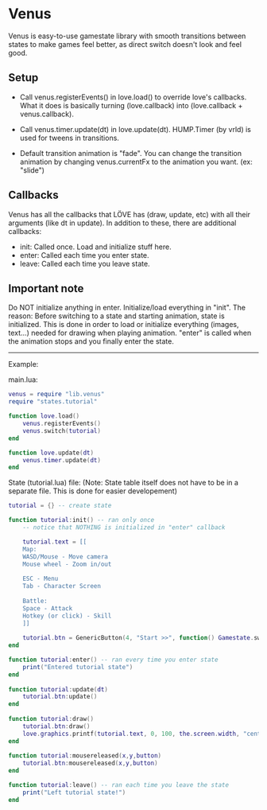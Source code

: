 Venus
=====

Venus is easy-to-use gamestate library with smooth transitions between states to make games feel better, as direct switch doesn't look and feel good.

Setup
-----

* Call venus.registerEvents() in love.load() to override love's callbacks. What it does is basically turning (love.callback) into (love.callback + venus.callback).

* Call venus.timer.update(dt) in love.update(dt). HUMP.Timer (by vrld) is used for tweens in transitions.

* Default transition animation is "fade". You can change the transition animation by changing venus.currentFx to the animation you want. (ex: "slide") 


Callbacks
---------

Venus has all the callbacks that LÖVE has (draw, update, etc) with all their arguments (like dt in update).
In addition to these, there are additional callbacks:

* init: Called once. Load and initialize stuff here.
* enter: Called each time you enter state.
* leave: Called each time you leave state.

Important note
--------------

Do NOT initialize anything in enter. Initialize/load everything in "init". 
The reason: Before switching to a state and starting animation, state is initialized.
This is done in order to load or initialize everything (images, text...) needed for drawing when playing animation.
"enter" is called when the animation stops and you finally enter the state.


***

Example:

main.lua:

```lua
venus = require "lib.venus"
require "states.tutorial"

function love.load()
    venus.registerEvents()
    venus.switch(tutorial)
end

function love.update(dt)
    venus.timer.update(dt)
end
```

    

State (tutorial.lua) file:
(Note: State table itself does not have to be in a separate file. This is done for easier developement)

```lua
tutorial = {} -- create state

function tutorial:init() -- ran only once
    -- notice that NOTHING is initialized in "enter" callback

    tutorial.text = [[
    Map:
    WASD/Mouse - Move camera
    Mouse wheel - Zoom in/out
      
    ESC - Menu
    Tab - Character Screen
      
    Battle:
    Space - Attack 
    Hotkey (or click) - Skill
    ]]
    
    tutorial.btn = GenericButton(4, "Start >>", function() Gamestate.switch(game) end)
end

function tutorial:enter() -- ran every time you enter state
    print("Entered tutorial state")
end
  
function tutorial:update(dt)
    tutorial.btn:update()
end
  
function tutorial:draw()
    tutorial.btn:draw()
    love.graphics.printf(tutorial.text, 0, 100, the.screen.width, "center")
end
  
function tutorial:mousereleased(x,y,button)
    tutorial.btn:mousereleased(x,y,button)
end

function tutorial:leave() -- ran each time you leave the state
    print("Left tutorial state!")
end
```
